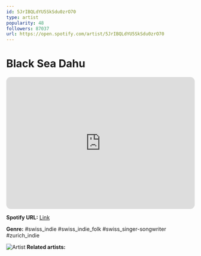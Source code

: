 ```yaml
---
id: 5JrIBQLdYU5SkSdu0zrO70
type: artist
popularity: 48
followers: 87037
url: https://open.spotify.com/artist/5JrIBQLdYU5SkSdu0zrO70
---
```

# Black Sea Dahu

<iframe style="border-radius:12px" src="https://open.spotify.com/embed/artist/5JrIBQLdYU5SkSdu0zrO70" width="100%" height="352" frameBorder="0" allowfullscreen="" allow="autoplay; clipboard-write; encrypted-media; fullscreen; picture-in-picture" loading="lazy"></iframe>

**Spotify URL:** [Link](https://open.spotify.com/artist/5JrIBQLdYU5SkSdu0zrO70)

**Genre:**  #swiss_indie #swiss_indie_folk #swiss_singer-songwriter #zurich_indie

![Artist](https://i.scdn.co/image/ab6761610000e5eb1aaae108f768a78fee962fa3)
**Related artists:**

